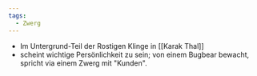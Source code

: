```yaml
---
tags:
  - Zwerg
---
```

- Im Untergrund-Teil der Rostigen Klinge in [[Karak Thal]]
- scheint wichtige Persönlichkeit zu sein; von einem Bugbear bewacht, spricht via einem Zwerg mit "Kunden".